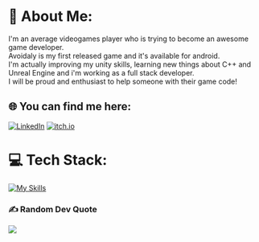 # 💫 About Me:
I'm an average videogames player who is trying to become an awesome game developer.<br>Avoidaly is my first released game and it's available for android. <br>I'm actually improving my unity skills, learning new things about C++ and Unreal Engine and i'm working as a full stack developer.<br>I will be proud and enthusiast to help someone with their game code!<br>

## 🌐 You can find me here:
[![LinkedIn](https://skillicons.dev/icons?i=linkedin)](https://linkedin.com/in/Francesco-Mauto) 
[![itch.io](https://raw.githubusercontent.com/eevee/eev.ee/master/theme/static/images/logo-itch.png)][1]

# 💻 Tech Stack:
[![My Skills](https://skillicons.dev/icons?i=js,ts,html,css,cs,unity,unreal,java,python,cpp,mysql,threejs,angular&perline=3)](https://skillicons.dev)

[](https://quotes-github-readme.vercel.app/api?type=horizontal&theme=radical)

### ✍️ Random Dev Quote
![](https://quotes-github-readme.vercel.app/api?type=horizontal&theme=radical)


[1]: https://frankgamedev.itch.io/

